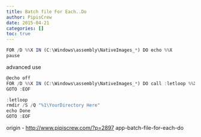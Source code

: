 ```yaml
---
title: Batch file For Each..Do
author: PipisCrew
date: 2015-04-21
categories: []
toc: true
---
```


```js
FOR /D %%X IN (C:\Windows\assembly\NativeImages_*) DO echo %%X
pause
```

advanced use 

```js
@echo off
FOR /D %%X IN (C:\Windows\assembly\NativeImages_*) DO call :letloop %%X
GOTO :EOF

:letloop
rmdir /S /Q "%1\YourDirectory Here"
echo Done
GOTO :EOF
```

origin - http://www.pipiscrew.com/?p=2897 app-batch-file-for-each-do